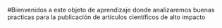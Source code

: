#Bienvenidos a este objeto de aprendizaje donde analizaremos buenas practicas para la publicación de artículos científicos de alto impacto



